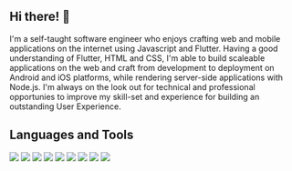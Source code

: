## Hi there! 👋

I\'m a self-taught software engineer who enjoys crafting web and mobile applications on the internet using Javascript and Flutter. Having a good understanding of Flutter, HTML and CSS, I\'m able to build scaleable applications on the web and craft from development to deployment on Android and iOS platforms, while rendering server-side applications with Node.js. I\'m always on the look out for technical and professional opportunies to improve my skill-set and experience for building an outstanding User Experience.

## Languages and Tools

<p>
<img src="https://img.shields.io/badge/JavaScript-323330?style=for-the-badge&logo=javascript&logoColor=F7DF1E" />
<img src="https://img.shields.io/badge/-Dart-blue" />
<img src="https://img.shields.io/badge/-Flutter-blue" />
<img src="https://img.shields.io/badge/Node.js-339933?style=for-the-badge&logo=nodedotjs&logoColor=white" />
<img src="https://img.shields.io/badge/MongoDB-4EA94B?style=for-the-badge&logo=mongodb&logoColor=white" />
<img src="https://img.shields.io/badge/-Firebase-yellow" />
<img src="https://img.shields.io/badge/-Postman-red" />
<img src="https://img.shields.io/badge/Xcode-007ACC?style=flat-square&logo=Xcode&logoColor=white" />
<img src="https://img.shields.io/badge/Visual_Studio_Code-0078D4?style=for-the-badge&logo=visual%20studio%20code&logoColor=white" />
</p>



<!--
**pozadkey/pozadkey** is a ✨ _special_ ✨ repository because its `README.md` (this file) appears on your GitHub profile.

Here are some ideas to get you started:

- 🔭 I’m currently working on ...
- 🌱 I’m currently learning ...
- 👯 I’m looking to collaborate on ...
- 🤔 I’m looking for help with ...
- 💬 Ask me about ...
- 📫 How to reach me: ...
- 😄 Pronouns: ...
- ⚡ Fun fact: ...
-->
